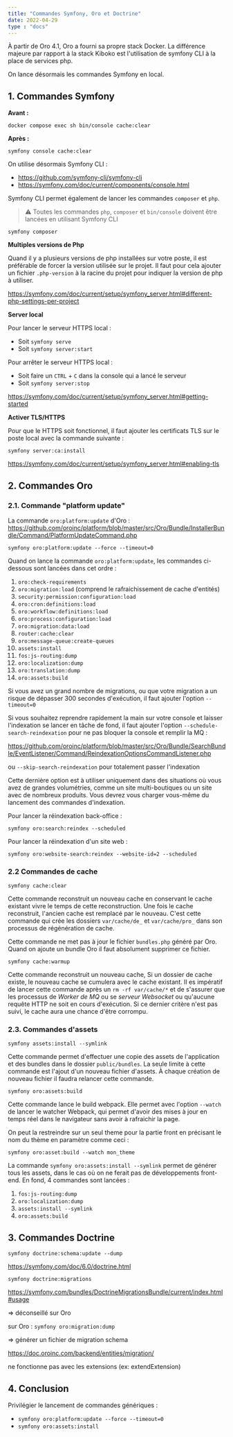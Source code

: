 ```yaml
---
title: "Commandes Symfony, Oro et Doctrine"
date: 2022-04-29
type : "docs"
---
```


À partir de Oro 4.1, Oro a fourni sa propre stack Docker. La différence majeure par rapport à la stack Kiboko est l'utilisation de symfony CLI  à la place de services php.

On lance désormais les commandes Symfony en local.

## 1. Commandes Symfony

**Avant :**

`docker compose exec sh bin/console cache:clear`

**Après :**

`symfony console cache:clear`

On utilise désormais Symfony CLI :  
- https://github.com/symfony-cli/symfony-cli
- https://symfony.com/doc/current/components/console.html

Symfony CLI permet également de lancer les commandes `composer` et `php`.
> ⚠︎ Toutes les commandes `php`, `composer` et `bin/console` doivent être lancées en utilisant Symfony CLI

`symfony composer`

**Multiples versions de Php**

Quand il y a plusieurs versions de php installées sur votre poste, il est préférable de forcer la version utilisée sur le projet. Il faut pour cela ajouter un fichier `.php-version` à la racine du projet pour indiquer la version de php à utiliser.

https://symfony.com/doc/current/setup/symfony_server.html#different-php-settings-per-project

**Server local**

Pour lancer le serveur HTTPS local :

- Soit `symfony serve`
- Soit `symfony server:start`

Pour arrêter le serveur HTTPS local :
- Soit faire un `CTRL` + `C` dans la console qui a lancé le serveur
- Soit `symfony server:stop`

https://symfony.com/doc/current/setup/symfony_server.html#getting-started

**Activer TLS/HTTPS**

Pour que le HTTPS soit fonctionnel, il faut ajouter les certificats TLS sur le poste local avec la commande suivante :

`symfony server:ca:install`

https://symfony.com/doc/current/setup/symfony_server.html#enabling-tls

## 2. Commandes Oro

### 2.1. Commande "platform update"

La commande `oro:platform:update` d'Oro : https://github.com/oroinc/platform/blob/master/src/Oro/Bundle/InstallerBundle/Command/PlatformUpdateCommand.php

`symfony oro:platform:update --force --timeout=0`

Quand on lance la commande `oro:platform:update`, les commandes ci-dessous sont lancées dans cet ordre :

1. `oro:check-requirements`
2. `oro:migration:load` (comprend le rafraichissement de cache d'entités)
3. `security:permission:configuration:load`
4. `oro:cron:definitions:load`
5. `oro:workflow:definitions:load`
6. `oro:process:configuration:load`
7. `oro:migration:data:load`
8. `router:cache:clear`
9. `oro:message-queue:create-queues`
10. `assets:install`
11. `fos:js-routing:dump`
12. `oro:localization:dump`
13. `oro:translation:dump`
14. `oro:assets:build`

Si vous avez un grand nombre de migrations, ou que votre migration a un risque de dépasser 300 secondes d'exécution, il faut ajouter l'option `--timeout=0`

Si vous souhaitez reprendre rapidement la main sur votre console et laisser l'indexation se lancer en tâche de fond, il faut ajouter l'option `--schedule-search-reindexation`
pour ne pas bloquer la console et remplir la MQ :

https://github.com/oroinc/platform/blob/master/src/Oro/Bundle/SearchBundle/EventListener/Command/ReindexationOptionsCommandListener.php

ou `--skip-search-reindexation` pour totalement passer l'indexation

Cette dernière option est à utiliser uniquement dans des situations où vous avez de grandes volumétries, comme un site multi-boutiques ou un site avec de nombreux produits. Vous devrez vous charger vous-même du lancement des commandes d'indexation.

Pour lancer la réindexation back-office :

`symfony oro:search:reindex --scheduled`

Pour lancer la réindexation d'un site web :

`symfony oro:website-search:reindex --website-id=2 --scheduled`

### 2.2 Commandes de cache

`symfony cache:clear`

Cette commande reconstruit un nouveau cache en conservant le cache existant vivre le temps de cette reconstruction. Une fois le cache reconstruit, l'ancien cache est remplacé par le nouveau. C'est cette commande qui crée les dossiers `var/cache/de_` et `var/cache/pro_` dans son processus de régénération de cache.

Cette commande ne met pas à jour le fichier `bundles.php` généré par Oro. Quand on ajoute un bundle Oro il faut absolument supprimer ce fichier.

`symfony cache:warmup`

Cette commande reconstruit un nouveau cache, Si un dossier de cache existe, le nouveau cache se cumulera avec le cache existant. Il es impératif de lancer cette commande après un `rm -rf var/cache/*` et de s'assurer que les processus de *Worker de MQ* ou se *serveur Websocket* ou qu'aucune requête HTTP ne soit en cours d'exécution. Si ce dernier critère n'est pas suivi, le cache aura une chance d'être corrompu.

### 2.3. Commandes d'assets

`symfony assets:install --symlink`

Cette commande permet d'effectuer une copie des assets  de l'application et des bundles dans le dossier `public/bundles`. La seule limite à cette commande est l'ajout d'un nouveau fichier d'assets. À chaque création de nouveau fichier il faudra relancer cette commande.

`symfony oro:assets:build`

Cette commande lance le build webpack. Elle permet avec l'option `--watch` de lancer le watcher Webpack, qui permet d'avoir des mises à jour en temps réel dans le navigateur sans avoir à rafraichir la page.

On peut la restreindre sur un seul theme pour la partie front en précisant le nom du thème en paramètre comme ceci :

`symfony oro:asset:build --watch mon_theme`

La commande `symfony oro:assets:install --symlink` permet de générer tous les assets, dans le cas où on ne ferait pas de développements front-end. En fond, 4 commandes sont lancées :
1. `fos:js-routing:dump`
2. `oro:localization:dump`
3. `assets:install --symlink`
4. `oro:assets:build`


## 3. Commandes Doctrine

`symfony doctrine:schema:update --dump`

https://symfony.com/doc/6.0/doctrine.html

`symfony doctrine:migrations`

https://symfony.com/bundles/DoctrineMigrationsBundle/current/index.html#usage

=> déconseillé sur Oro

sur Oro :
`symfony oro:migration:dump`

=> générer un fichier de migration schema

https://doc.oroinc.com/backend/entities/migration/

ne fonctionne pas avec les extensions (ex: extendExtension)


## 4. Conclusion

Privilégier le lancement de commandes génériques :
- `symfony oro:platform:update --force --timeout=0`
- `symfony oro:assets:install`
